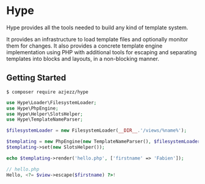 Hype
====

Hype provides all the tools needed to build any kind of template system.

It provides an infrastructure to load template files and optionally monitor them
for changes. It also provides a concrete template engine implementation using
PHP with additional tools for escaping and separating templates into blocks and
layouts, in a non-blocking manner.

Getting Started
---------------

```
$ composer require azjezz/hype
```

```php
use Hype\Loader\FilesystemLoader;
use Hype\PhpEngine;
use Hype\Helper\SlotsHelper;
use Hype\TemplateNameParser;

$filesystemLoader = new FilesystemLoader(__DIR__.'/views/%name%');

$templating = new PhpEngine(new TemplateNameParser(), $filesystemLoader);
$templating->set(new SlotsHelper());

echo $templating->render('hello.php', ['firstname' => 'Fabien']);

// hello.php
Hello, <?= $view->escape($firstname) ?>!
```

